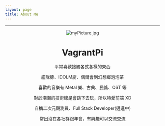 ```yaml
---
layout: page
title: About Me
---
```


<hr>
<div style="text-align: center">
  <img data-no-retina="true" class="avatar" src="https://res.cloudinary.com/cakeresume/image/upload/v1494230950/ifkjm068hoiovu9onb5q.png" alt="myPicture.jpg">

  <h1><b>VagrantPi</b></h1>

  <a href="https://twitter.com/VagrantPi" class="fa-stack fa-lg">
    <i class="fa fa-circle fa-stack-2x"></i>
    <i class="fa fa-twitter fa-stack-1x fa-inverse"></i>
  </a>
  <a href="https://www.facebook.com/VagrantPi" class="fa-stack fa-lg">
    <i class="fa fa-circle fa-stack-2x"></i>
    <i class="fa fa-facebook fa-stack-1x fa-inverse"></i>
  </a>
  <a href="https://github.com/VagrantPi" class="fa-stack fa-lg">
    <i class="fa fa-circle fa-stack-2x"></i>
    <i class="fa fa-github fa-stack-1x fa-inverse"></i>
  </a>

  <p>平常喜歡接觸各式各樣的東西</p>

  <p>艦隊豚、IDOLM廚、偶爾會到幻想鄉泡泡茶</p>

  <p>喜歡的音樂有 Metal 樂、古典、民謠、OST 等</p>

  <p>對於潮潮的技術總是會跳下去玩，所以特愛前端 XD</p>

  <p>自稱二次元觀測員、Full Stack Developer(邁進中)</p>

  <p>常出沒在各社群跟年會，有興趣可以交流交流</p>

</div>



